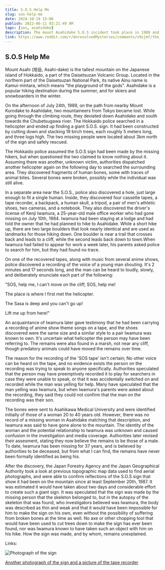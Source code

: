 ```yaml
---
title: S.O.S Help Me
slug: sos-help-me
date: 2024-10-19 15:06
publish: 2022-06-11 03:21:49 AM
tags: [sos, asahidake]
description: The mount Asahidake S.O.S incident took place in 1989 and is one of the 
link: https://www.reddit.com/r/UnresolvedMysteries/comments/v9ijmf/the_mount_asahidake_sos_incident/
---
```


## S.O.S Help Me


Mount Asahi (旭岳, Asahi-dake) is the tallest mountain on the Japanese island of Hokkaido, a part of the Daisetsuzan Volcanic Group. Located in the northern part of the Daisetsuzan National Park, its native Ainu name is Kamui-mintara, which means "the playground of the gods". Asahidake is a popular hiking destination during the summer, and for skiers and snowboarders in the winter.

On the afternoon of July 24th, 1989, on the path from nearby Mount Kurodake to Asahidake, two mountaineers from Tokyo became lost. While going through the climbing route, they deviated down Asahidake and south towards the Chubetsugawa river. The Hokkaido police searched in a helicopter and ended up finding a giant S.O.S. sign. It had been constructed by cutting down and stacking 19 birch trees, each roughly 5 meters long, and three logs high. The two missing people were located about 3km north of the sign and safely rescued.

The Hokkaido police assumed the S.O.S sign had been made by the missing hikers, but when questioned the two claimed to know nothing about it. Assuming there was another, unknown victim, authorities dispatched another helicopter again on the following day to searched the surrounding area. They discovered fragments of human bones, some with traces of animal bites. Several bones were broken, possibly while the individual was still alive.

In a separate area near the S.O.S., police also discovered a hole, just large enough to fit a single human. Inside, they discovered four cassette tapes, a tape recorder, a backpack, a human skull, a tripod, a pair of men's athletic shoes, two cameras, and a notebook. They also discovered the driver's license of Kenji Iwamura, a 25-year-old male office worker who had gone missing on July 10th, 1984. Iwamura had been staying at a lodge and had told the owner that he had planned to hike to Asahidake. While a short hike up, there are two large boulders that look nearly identical and are used as landmarks for those hiking down. One boulder is near a trail that crosses back and leads to a cliff, while the second leads back down to town.When Iwamura had failed to appear for work a week later, his parents asked police to search for him, but they had found no trace.

On one of the recovered tapes, along with music from several anime shows, police discovered a recording of the voice of a young man shouting. It's 2 minutes and 17 seconds long, and the man can be heard to loudly, slowly, and deliberately enunciate each part of the following:

"SOS, help me, I can't move on the cliff, SOS, help me!

The place is where I first met the helicopter.

The Sasa is deep and you can't go up!

Lift me up from here!"

An acquaintance of Iwamura later gave testimony that he had been carrying a recording of anime show theme songs on a tape, and the shoes discovered were the same size and a similar style to a pair Iwamura was known to own. It's uncertain what helicopter the person may have been referring to. The remains were also found in a marsh, not near any cliff, though predatory animals could have moved the remains over time.

The reason for the recording of the 'SOS tape' isn't certain; No other voice can be heard on the tape, and no evidence exists the person on the recording was trying to speak to anyone specifically. Authorities speculated that the person may have preemptively recorded it to play for searchers in case they were unable to speak, or that it was accidentally switched on and recorded while the man was yelling for help. Many have speculated that the man yelling was Iwamura, but when Iwamura's parents were asked about the recording, they said they could not confirm that the man on the recording was their son.

The bones were sent to Asahikawa Medical University and were identified initially of those of a woman 20 to 40 years old. However, there was no record of a missing woman in Asahidake matching that description, and Iwamura was said to have gone alone to the mountain. The identity of the woman and the potential relationship to Iwamura was unknown and caused confusion in the investigation and media coverage. Authorities later revised their assesment, stating they now believe the remains to be those of a male. To date, Iwamura has been missing for 37 years, and is believed by authorities to be deceased, but from what I can find, the remains have never been formally identified as being his.

After the discovery, the Japan Forestry Agency and the Japan Geographical Authority took a look at previous topographic map data used to find aerial photographs, and were able to confirm reflections of the S.O.S sign that show it had been on the mountain since at least September 20th, 1987. It was estimated it would have taken about two days and considerable effort to create such a giant sign. It was speculated that the sign was made by the missing person that the skeleton belonged to, but in the autopsy of the skeleton that was found, who investigators believed was Iwamura, the body was described as thin and weak and that it would have been impossible for him to make the sign on his own, even without the possibility of suffering from broken bones at the time as well. No axe or other chopping tool that would have been used to cut trees down to make the sign has ever been found, nor was Iwamura known to have taken such an object with him on his hike. How the sign was made, and by whom, remains unexplained.

Links:

![Photograph of the sign](https://upload.wikimedia.org/wikipedia/en/8/86/SOS_incident_sign.png)

[Another photograph of the sign and a picture of the tape recorder](https://www.tbs.co.jp/nippon-kakomon/20170301.html)
